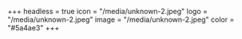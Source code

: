 +++
headless = true
icon = "/media/unknown-2.jpeg"
logo = "/media/unknown-2.jpeg"
image = "/media/unknown-2.jpeg"
color = "#5a4ae3"
+++
